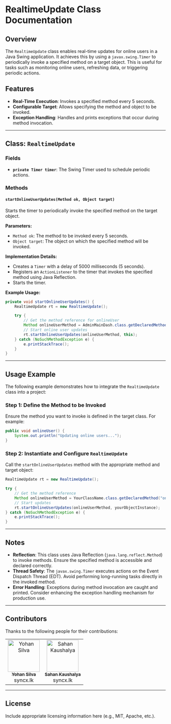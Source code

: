 
# RealtimeUpdate Class Documentation

## Overview
The `RealtimeUpdate` class enables real-time updates for online users in a Java Swing application. It achieves this by using a `javax.swing.Timer` to periodically invoke a specified method on a target object. This is useful for tasks such as monitoring online users, refreshing data, or triggering periodic actions.

## Features
- **Real-Time Execution**: Invokes a specified method every 5 seconds.
- **Configurable Target**: Allows specifying the method and object to be invoked.
- **Exception Handling**: Handles and prints exceptions that occur during method invocation.

---

## Class: `RealtimeUpdate`

### Fields
- **`private Timer timer`**: The Swing Timer used to schedule periodic actions.

### Methods

#### `startOnlineUserUpdates(Method ok, Object target)`
Starts the timer to periodically invoke the specified method on the target object.

**Parameters:**
- `Method ok`: The method to be invoked every 5 seconds.
- `Object target`: The object on which the specified method will be invoked.

**Implementation Details:**
- Creates a `Timer` with a delay of 5000 milliseconds (5 seconds).
- Registers an `ActionListener` to the timer that invokes the specified method using Java Reflection.
- Starts the timer.

**Example Usage:**
```java
private void startOnlineUserUpdates() {
    RealtimeUpdate rt = new RealtimeUpdate();

    try {
        // Get the method reference for onlineUser
        Method onlineUserMethod = AdminMainDash.class.getDeclaredMethod("onlineUser");
        // Start online user updates
        rt.startOnlineUserUpdates(onlineUserMethod, this);
    } catch (NoSuchMethodException e) {
        e.printStackTrace();
    }
}
```

---

## Usage Example
The following example demonstrates how to integrate the `RealtimeUpdate` class into a project:

### Step 1: Define the Method to be Invoked
Ensure the method you want to invoke is defined in the target class. For example:
```java
public void onlineUser() {
    System.out.println("Updating online users...");
}
```

### Step 2: Instantiate and Configure `RealtimeUpdate`
Call the `startOnlineUserUpdates` method with the appropriate method and target object:
```java
RealtimeUpdate rt = new RealtimeUpdate();

try {
    // Get the method reference
    Method onlineUserMethod = YourClassName.class.getDeclaredMethod("onlineUser");
    // Start updates
    rt.startOnlineUserUpdates(onlineUserMethod, yourObjectInstance);
} catch (NoSuchMethodException e) {
    e.printStackTrace();
}
```

---

## Notes
- **Reflection**: This class uses Java Reflection (`java.lang.reflect.Method`) to invoke methods. Ensure the specified method is accessible and declared correctly.
- **Thread Safety**: The `javax.swing.Timer` executes actions on the Event Dispatch Thread (EDT). Avoid performing long-running tasks directly in the invoked method.
- **Error Handling**: Exceptions during method invocation are caught and printed. Consider enhancing the exception handling mechanism for production use.

---

## Contributors

Thanks to the following people for their contributions:

<table>
  <tr>
     <td align="center">
      <a href="https://github.com/Yohan3128">
        <img src="https://avatars.githubusercontent.com/Yohan3128" width="100px;" alt="Yohan Silva"/>
        <br />
        <sub style="text-decoration: none;"><b>Yohan Silva</b></sub>
      </a>
      <br />syncx.lk
    </td>
      <td align="center">
      <a href="https://github.com/Sahan-Kaushalya">
        <img src="https://avatars.githubusercontent.com/Sahan-Kaushalya" width="100px;" alt="Sahan Kaushalya"/>
        <br />
        <sub style="text-decoration: none;"><b>Sahan Kaushalya</b></sub>
      </a>
      <br />syncx.lk
    </td>
  </tr>
</table>

---

## License
Include appropriate licensing information here (e.g., MIT, Apache, etc.).
